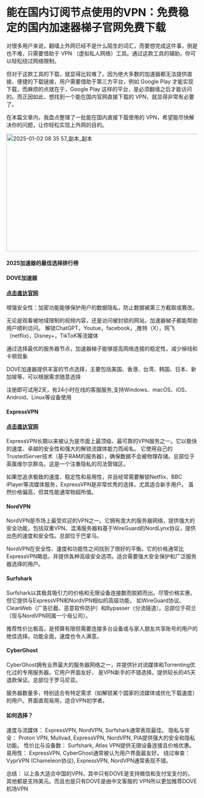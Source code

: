 # 能在国内订阅节点使用的VPN：免费稳定的国内加速器梯子官网免费下载

对很多用户来说，翻墙上外网已经不是什么陌生的词汇，而要想完成这件事，倒是也不难，只需要借助于 VPN （虚拟私人网络）工具。通过这款工具的辅助，你可以轻松绕过网络限制。

但对于这款工具的下载，就显得比较难了。因为绝大多数的加速器都无法提供直接、便捷的下载链接，用户需要借助于第三方平台，例如 Google Play 才能实现下载，而麻烦的点就在于，Google Play 这样的平台，是必须翻墙之后才能访问的。而正因如此，想找到一个能在国内官网直接下载的 VPN，就显得非常有必要了。

在本篇文章内，我盘点整理了一批能在国内直接下载使用的 VPN，希望能尽快解决你的问题，让你轻松实现上外网的目的。

<img width="696" height="309" alt="2025-01-02 08 35 57_副本_副本" src="https://github.com/user-attachments/assets/9da83c1c-ff60-43a9-9956-c5f58179010c" />

#### 2025加速器的最佳选择排行榜

#### DOVE加速器

#### [点击直达官网](https://dove8.cc/a.php?alavBTtF8UB)

增强安全性：加密功能能够保护用户的数据隐私，防止数据被第三方截取或篡改。

无论是观看被地域限制的视频内容，还是访问被封锁的网站，加速器梯子都能帮助用户顺利访问。 解锁ChatGPT，Youtue，facebook，,推特（X），网飞（netflix)，Disney+，TikToK等流媒体

通过选择最优的服务器节点，加速器梯子能够提高网络连接的稳定性，减少掉线和卡顿现象

DOVE加速器提供丰富的节点选择，主要包括美国、香港、台湾、韩国、日本、新加坡等，可以根据需求随意选择

注册即可试用2天，有24小时在线的客服服务,支持Windows、macOS、iOS、Android、Linux等设备使用


#### ExpressVPN
#### [点击直达官网](https://dove8.cc/a.php?alavBTtF8UB)

ExpressVPN长期以来被认为是市面上最顶级、最可靠的VPN服务之一。它以极快的速度、卓越的安全性和强大的解锁流媒体能力而闻名。 它使用自己的TrustedServer技术（基于RAM的服务器），确保数据不会被物理存储。总部位于英属维尔京群岛，这是一个注重隐私的司法管辖区。

如果您追求极致的速度、稳定性和易用性，并且经常需要解锁Netflix、BBC iPlayer等流媒体服务，ExpressVPN是非常优秀的选择，尤其适合新手用户。 虽然价格偏高，但其性能通常物超所值。

#### NordVPN

NordVPN是市场上最受欢迎的VPN之一。它拥有庞大的服务器网络，提供强大的安全功能，包括双重VPN、混淆服务器和基于WireGuard的NordLynx协议，提供出色的速度和安全性。总部位于巴拿马。

NordVPN在安全性、速度和功能性之间找到了很好的平衡。它的价格通常比ExpressVPN略低，并提供各种高级安全选项。适合需要强大安全保护和广泛服务器选择的用户。

#### Surfshark

Surfshark以其极具吸引力的价格和无限设备连接数而脱颖而出。尽管价格实惠，但它提供与ExpressVPN和NordVPN相似的高级功能， 如WireGuard协议、CleanWeb（广告拦截、恶意软件防护）和Bypasser（分流隧道）。总部位于荷兰（现与NordVPN同属一个母公司）。

推荐性价比极高，是预算有限但需要连接多台设备或与家人朋友共享账号的用户的绝佳选择。功能全面，速度也令人满意。

#### CyberGhost

CyberGhost拥有业界最大的服务器网络之一，并提供针对流媒体和Torrenting优化过的专用服务器。它用户界面友好， 是VPN新手的不错选择。提供较长的45天退款保证。总部位于罗马尼亚。

服务器数量多，特别适合有特定需求（如解锁某个国家的流媒体或优化下载速度）的用户。界面直观易用，适合VPN初学者。

#### 如何选择？

速度与流媒体： ExpressVPN, NordVPN, Surfshark通常表现最佳。 隐私与安全： Proton VPN, Mullvad, ExpressVPN, NordVPN, PIA提供强大的安全和隐私功能。 性价比与设备数： Surfshark, Atlas VPN提供无限设备连接且价格优惠。 易用性： ExpressVPN, CyberGhost通常被认为用户界面最友好。 绕过审查： VyprVPN (Chameleon协议), ExpressVPN, NordVPN通常表现不错。

总结： 以上各大适合中国的VPN，其中只有DOVE是支持微信和支付宝支付的，其他都是支持美元。而且也是只有DOVE是由中文客服的 VPN所以更加推荐DOVE机场VPN
